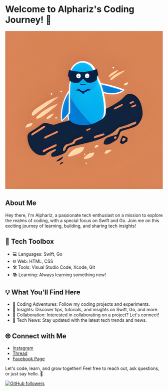 # Welcome to Alphariz's Coding Journey! 🚀

![Alphariz Logo](https://github.com/AlpharizSwiftGo/AlpharizSwiftGo/blob/main/img-logo.png)

## About Me

Hey there, I'm Alphariz, a passionate tech enthusiast on a mission to explore the realms of coding, with a special focus on Swift and Go. Join me on this exciting journey of learning, building, and sharing tech insights!

## 🔧 Tech Toolbox

- 💻 Languages: Swift, Go
- 🌐 Web: HTML, CSS
- 🛠️ Tools: Visual Studio Code, Xcode, Git
- 📚 Learning: Always learning something new!

## 💡 What You'll Find Here

- 🌱 Coding Adventures: Follow my coding projects and experiments.
- 📝 Insights: Discover tips, tutorials, and insights on Swift, Go, and more.
- 🤝 Collaboration: Interested in collaborating on a project? Let's connect!
- 📰 Tech News: Stay updated with the latest tech trends and news.

## 🌐 Connect with Me

- [Instagram](https://www.instagram.com/alpharizswiftgo/)
- [Thread](https://www.threads.net/@alpharizswiftgo)
- [Facebook Page](https://web.facebook.com/alphariz.swiftgo)

Let's code, learn, and grow together! Feel free to reach out, ask questions, or just say hello. 👋

[![GitHub followers](https://img.shields.io/github/followers/your-github-username?label=Follow%20%40alphariz&style=social)](https://github.com/AlpharizSwiftGo)

